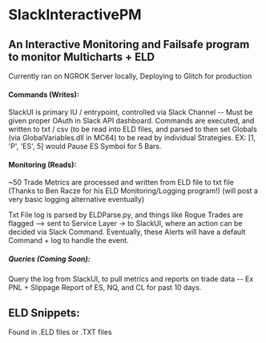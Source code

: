 # SlackInteractivePM
## An Interactive Monitoring and Failsafe program to monitor Multicharts + ELD

Currently ran on NGROK Server locally, Deploying to Glitch for production

#### Commands (Writes):
SlackUI is primary IU / entrypoint, controlled via Slack Channel -- Must be given proper OAuth in Slack API dashboard.
Commands are executed, and written to txt / csv (to be read into ELD files, and parsed to then set Globals (via GlobalVariables.dll in MC64) to be read by individual Strategies.  EX: [1, 'P', 'ES', 5] would Pause ES Symbol for 5 Bars. 


#### Monitoring (Reads):
~50 Trade Metrics are processed and written from ELD file to txt file (Thanks to Ben Racze for his ELD Monitoring/Logging program!)
    (will post a very basic logging alternative eventually)
    
Txt File log is parsed by ELDParse.py, and things like Rogue Trades are flagged --> sent to Service Layer -> to SlackUI, where an action can be decided via Slack Command.  Eventually, these Alerts will have a default Command + log to handle the event.



##### Queries (Coming Soon):
Query the log from SlackUI, to pull metrics and reports on trade data -- Ex PNL + Slippage Report of ES, NQ, and CL for past 10 days.




## ELD Snippets:
Found in .ELD files or .TXT files
